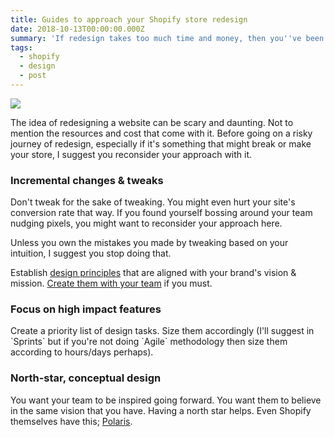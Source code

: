 ```yaml
---
title: Guides to approach your Shopify store redesign
date: 2018-10-13T00:00:00.000Z
summary: 'If redesign takes too much time and money, then you''ve been doing it wrong. '
tags:
  - shopify
  - design
  - post
---
```

![](/static/img/data.jpg)

The idea of redesigning a website can be scary and daunting. Not to mention the resources and cost that come with it. Before going on a risky journey of redesign, especially if it's something that might break or make your store, I suggest you reconsider your approach with it.

### Incremental changes & tweaks

Don't tweak for the sake of tweaking. You might even hurt your site's conversion rate that way. If you found yourself bossing around your team nudging pixels, you might want to reconsider your approach here. 

Unless you own the mistakes you made by tweaking based on your intuition, I suggest you stop doing that.

Establish [design principles](https://principles.design/) that are aligned with your brand's vision & mission. [Create them with your team](https://matthewstrom.com/writing/design-principles-workshop.html) if you must. 

### Focus on high impact features

Create a priority list of design tasks. Size them accordingly (I'll suggest in \`Sprints\` but if you're not doing \`Agile\` methodology then size them according to hours/days perhaps). 

### North-star, conceptual design

You want your team to be inspired going forward. You want them to believe in the same vision that you have. Having a north star helps. Even Shopify themselves have this; [Polaris](https://polaris.shopify.com/).

